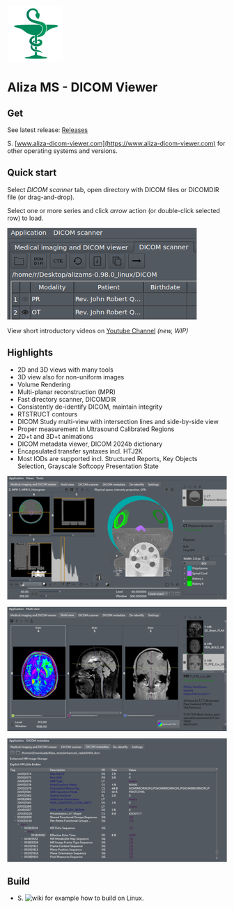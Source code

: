 ![Aliza MS](package/archive/usr/share/icons/hicolor/128x128/apps/alizams.png)

Aliza MS - DICOM Viewer
=======================

Get
---

See latest release: [Releases](https://github.com/AlizaMedicalImaging/AlizaMS/releases)

S. [www.aliza-dicom-viewer.com](https://www.aliza-dicom-viewer.com) for other operating systems and versions.


Quick start
-----------

Select _DICOM scanner_ tab, open directory with DICOM files or DICOMDIR file (or drag-and-drop).

Select one or more series and click _arrow_ action (or double-click selected row) to load.


![Open](package/art/start0.png)


View short introductory videos on [Youtube Channel](https://www.youtube.com/channel/UCPGvoSYX7PC5XCp-81Q4MAg) _(new, WIP)_

Highlights
----------

 * 2D and 3D views with many tools
 * 3D view also for non-uniform images
 * Volume Rendering
 * Multi-planar reconstruction (MPR)
 * Fast directory scanner, DICOMDIR
 * Consistently de-identify DICOM, maintain integrity
 * RTSTRUCT contours
 * DICOM Study multi-view with intersection lines and side-by-side view
 * Proper measurement in Ultrasound Calibrated Regions
 * 2D+t and 3D+t animations
 * DICOM metadata viewer, DICOM 2024b dictionary
 * Encapsulated transfer syntaxes incl. HTJ2K
 * Most IODs are supported incl. Structured Reports, Key Objects Selection, Grayscale Softcopy Presentation State</li>

![](https://github.com/AlizaMedicalImaging/AlizaMS/blob/master/package/art/alizams_scr1.jpg)

![](https://github.com/AlizaMedicalImaging/AlizaMS/blob/master/package/art/alizams_scr2.jpg)

![](https://github.com/AlizaMedicalImaging/AlizaMS/blob/master/package/art/alizams_scr3.jpg)

Build
-----

 * S. ![wiki](https://github.com/AlizaMedicalImaging/AlizaMS/wiki) for example how to build on Linux.


